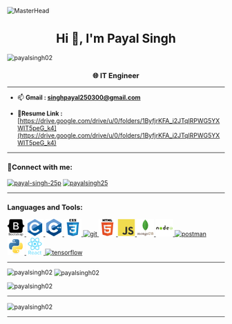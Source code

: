 
![MasterHead](https://www.3blmedia.com/sites/www.3blmedia.com/files/images/CISnetAcad-camille-stephanie-feature_1200x675_hero_021121_animated.gif)
<h1 align="center">Hi 👋, I'm Payal Singh</h1>

<p align="left"> <img src="https://komarev.com/ghpvc/?username=payalsingh02&label=Profile%20views&color=0e75b6&style=flat" alt="payalsingh02" /> </p>

<h3 align="center" dir="auto"><g-emoji class="g-emoji" alias="globe_with_meridians" fallback src="https://github.githubassets.com/images/icons/emoji/unicode/1f310.png">🌐</g-emoji> IT Engineer <g-emoji class="g-emoji" alias="hospital" fallback-src="https://github.githubassets.com/images/icons/emoji/unicode/1f3e5.png"></g-emoji> </h3>

<hr>

- 📫 <b>Gmail : </b> **singhpayal250300@gmail.com**

- 📄<b>Resume Link : </b>[https://drive.google.com/drive/u/0/folders/1ByfjrKFA_i2JTqIRPWG5YXWIT5peG_k4](https://drive.google.com/drive/u/0/folders/1ByfjrKFA_i2JTqIRPWG5YXWIT5peG_k4)

<hr>

<h3 align="left">🤝Connect with me:</h3>
<p align="left">
<a href="https://linkedin.com/in/payal-singh-25p" target="blank"><img align="center" src="https://raw.githubusercontent.com/rahuldkjain/github-profile-readme-generator/master/src/images/icons/Social/linked-in-alt.svg" alt="payal-singh-25p" height="30" width="40" /></a>
<a href="https://www.leetcode.com/payalsingh25" target="blank"><img align="center" src="https://raw.githubusercontent.com/rahuldkjain/github-profile-readme-generator/master/src/images/icons/Social/leet-code.svg" alt="payalsingh25" height="30" width="40" /></a>
</p>

<hr>

<h3 align="left">Languages and Tools:</h3>
<p align="left"> <a href="https://getbootstrap.com" target="_blank" rel="noreferrer"> <img src="https://raw.githubusercontent.com/devicons/devicon/master/icons/bootstrap/bootstrap-plain-wordmark.svg" alt="bootstrap" width="40" height="40"/> </a> <a href="https://www.cprogramming.com/" target="_blank" rel="noreferrer"> <img src="https://raw.githubusercontent.com/devicons/devicon/master/icons/c/c-original.svg" alt="c" width="40" height="40"/> </a> <a href="https://www.w3schools.com/cpp/" target="_blank" rel="noreferrer"> <img src="https://raw.githubusercontent.com/devicons/devicon/master/icons/cplusplus/cplusplus-original.svg" alt="cplusplus" width="40" height="40"/> </a> <a href="https://www.w3schools.com/css/" target="_blank" rel="noreferrer"> <img src="https://raw.githubusercontent.com/devicons/devicon/master/icons/css3/css3-original-wordmark.svg" alt="css3" width="40" height="40"/> </a> <a href="https://git-scm.com/" target="_blank" rel="noreferrer"> <img src="https://www.vectorlogo.zone/logos/git-scm/git-scm-icon.svg" alt="git" width="40" height="40"/> </a> <a href="https://www.w3.org/html/" target="_blank" rel="noreferrer"> <img src="https://raw.githubusercontent.com/devicons/devicon/master/icons/html5/html5-original-wordmark.svg" alt="html5" width="40" height="40"/> </a> <a href="https://developer.mozilla.org/en-US/docs/Web/JavaScript" target="_blank" rel="noreferrer"> <img src="https://raw.githubusercontent.com/devicons/devicon/master/icons/javascript/javascript-original.svg" alt="javascript" width="40" height="40"/> </a> <a href="https://www.mongodb.com/" target="_blank" rel="noreferrer"> <img src="https://raw.githubusercontent.com/devicons/devicon/master/icons/mongodb/mongodb-original-wordmark.svg" alt="mongodb" width="40" height="40"/> </a> <a href="https://nodejs.org" target="_blank" rel="noreferrer"> <img src="https://raw.githubusercontent.com/devicons/devicon/master/icons/nodejs/nodejs-original-wordmark.svg" alt="nodejs" width="40" height="40"/> </a> <a href="https://postman.com" target="_blank" rel="noreferrer"> <img src="https://www.vectorlogo.zone/logos/getpostman/getpostman-icon.svg" alt="postman" width="40" height="40"/> </a> <a href="https://www.python.org" target="_blank" rel="noreferrer">
<img src="https://raw.githubusercontent.com/devicons/devicon/master/icons/python/python-original.svg" alt="python" width="40" height="40"/> </a> <a href="https://reactjs.org/" target="_blank" rel="noreferrer"> <img src="https://raw.githubusercontent.com/devicons/devicon/master/icons/react/react-original-wordmark.svg" alt="react" width="40" height="40"/> </a> <a href="https://www.tensorflow.org" target="_blank" rel="noreferrer"> <img src="https://www.vectorlogo.zone/logos/tensorflow/tensorflow-icon.svg" alt="tensorflow" width="40" height="40"/> </a> </p>

<hr>

<p><img align="left" src="https://github-readme-stats.vercel.app/api/top-langs?username=payalsingh02&show_icons=true&locale=en&layout=compact" alt="payalsingh02" /></p>

<p>&nbsp;<img align="center" src="https://github-readme-stats.vercel.app/api?username=payalsingh02&show_icons=true&locale=en" alt="payalsingh02" /></p>
<p align="left"> <img src="https://komarev.com/ghpvc/?username=payalsingh02&label=Profile%20views&color=0e75b6&style=flat" alt="payalsingh02" /> </p>
<hr>

<p><img align="center" src="https://github-readme-streak-stats.herokuapp.com/?user=payalsingh02&" alt="payalsingh02" /></p>

<hr>
<!--
**payalsingh02/payalsingh02** is a ✨ _special_ ✨ repository because its `README.md` (this file) appears on your GitHub profile.

Here are some ideas to get you started:

- 🔭 I’m currently working on ...
- 🌱 I’m currently learning ...
- 👯 I’m looking to collaborate on ...
- 🤔 I’m looking for help with ...
- 💬 Ask me about ...
- 📫 How to reach me: ...
- 😄 Pronouns: ...
- ⚡ Fun fact: ...
-->
